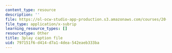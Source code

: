 ```yaml
---
content_type: resource
description: ''
file: https://ol-ocw-studio-app-production.s3.amazonaws.com/courses/20-219-becoming-the-next-bill-nye-writing-and-hosting-the-educational-show-january-iap-2015/797151f6d414d7a14dea542eaeb333ba_RMRI-Q3PMLE.srt
file_type: application/x-subrip
learning_resource_types: []
resourcetype: Other
title: 3play caption file
uid: 797151f6-d414-d7a1-4dea-542eaeb333ba
---
```

